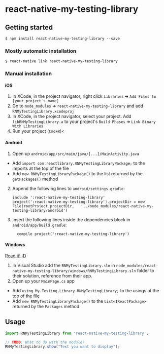 
# react-native-my-testing-library

## Getting started

`$ npm install react-native-my-testing-library --save`

### Mostly automatic installation

`$ react-native link react-native-my-testing-library`

### Manual installation


#### iOS

1. In XCode, in the project navigator, right click `Libraries` ➜ `Add Files to [your project's name]`
2. Go to `node_modules` ➜ `react-native-my-testing-library` and add `RNMyTestingLibrary.xcodeproj`
3. In XCode, in the project navigator, select your project. Add `libRNMyTestingLibrary.a` to your project's `Build Phases` ➜ `Link Binary With Libraries`
4. Run your project (`Cmd+R`)<

#### Android

1. Open up `android/app/src/main/java/[...]/MainActivity.java`
  - Add `import com.reactlibrary.RNMyTestingLibraryPackage;` to the imports at the top of the file
  - Add `new RNMyTestingLibraryPackage()` to the list returned by the `getPackages()` method
2. Append the following lines to `android/settings.gradle`:
  	```
  	include ':react-native-my-testing-library'
  	project(':react-native-my-testing-library').projectDir = new File(rootProject.projectDir, 	'../node_modules/react-native-my-testing-library/android')
  	```
3. Insert the following lines inside the dependencies block in `android/app/build.gradle`:
  	```
      compile project(':react-native-my-testing-library')
  	```

#### Windows
[Read it! :D](https://github.com/ReactWindows/react-native)

1. In Visual Studio add the `RNMyTestingLibrary.sln` in `node_modules/react-native-my-testing-library/windows/RNMyTestingLibrary.sln` folder to their solution, reference from their app.
2. Open up your `MainPage.cs` app
  - Add `using My.Testing.Library.RNMyTestingLibrary;` to the usings at the top of the file
  - Add `new RNMyTestingLibraryPackage()` to the `List<IReactPackage>` returned by the `Packages` method


## Usage
```javascript
import RNMyTestingLibrary from 'react-native-my-testing-library';

// TODO: What to do with the module?
RNMyTestingLibrary.show("Text you want to display");
```
  
